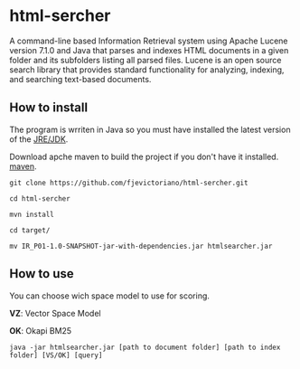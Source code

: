 # html-sercher
A command-line based Information Retrieval system using Apache Lucene version 7.1.0 and Java that parses and indexes HTML documents in a given folder and its
subfolders listing all parsed files. Lucene is an open source search library that provides standard functionality for analyzing, indexing, and searching text-based documents.


## How to install

The program is wrriten in Java so you must have installed the latest version of the [JRE/JDK](http://www.oracle.com/technetwork/java/javase/downloads/jdk8-downloads-2133151.html).

Download apche maven to build the project if you don't have it installed. [maven](http://www-eu.apache.org/dist/maven/maven-3/3.5.2/binaries/apache-maven-3.5.2-bin.zip). 

```
git clone https://github.com/fjevictoriano/html-sercher.git

cd html-sercher

mvn install

cd target/

mv IR_P01-1.0-SNAPSHOT-jar-with-dependencies.jar htmlsearcher.jar

```

## How to use

You can choose wich space model to use for scoring. 

**VZ**: Vector Space Model

**OK**: Okapi BM25

```
java -jar htmlsearcher.jar [path to document folder] [path to index folder] [VS/OK] [query] 
```



